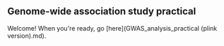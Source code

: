 ## Genome-wide association study practical

Welcome!  When you're ready, go [here](GWAS_analysis_practical (plink version).md).

